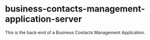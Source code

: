 # business-contacts-management-application-server
This is the back-end of a Business Contacts Management Application.
